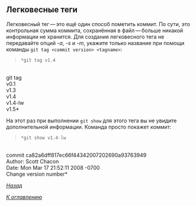 ## **Легковесные теги**

Легковесный тег — это ещё один способ пометить коммит. По сути, это контрольная сумма коммита, сохранённая в файл — больше никакой информации не хранится. Для создания легковесного тега не передавайте опций *-a*, *-s* и *-m*, укажите только название при помощи команды `git tag <commit version> <tagname>`:

>`*git tag v1.4`
<br/>
git tag
<br/>
v0.1
<br/>
v1.3
<br/>
v1.4
<br/>
v1.4-lw
<br/>
v1.5*

На этот раз при выполнении `git show` для этого тега вы не увидите дополнительной информации. Команда просто покажет коммит:

>`*git show v1.4-lw`
<br/>
commit ca82a6dff817ec66f44342007202690a93763949
<br/>
Author: Scott Chacon <schacon@gee-mail.com>
<br/>
Date:   Mon Mar 17 21:52:11 2008 -0700
<br/>
Change version number*

[*Назад*](tags.md)

[*К оглавлению*](readme.md)